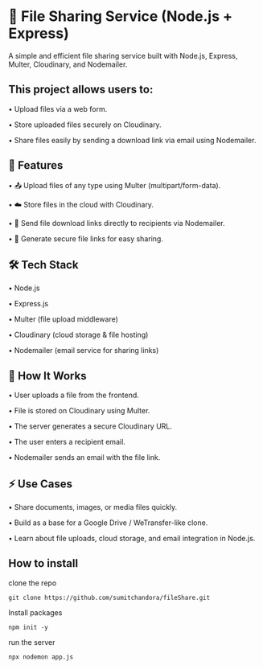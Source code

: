 <h1>📂 File Sharing Service (Node.js + Express)</h1>

A simple and efficient file sharing service built with Node.js, Express, Multer, Cloudinary, and Nodemailer.

<h2>This project allows users to:</h2>

  • Upload files via a web form.

  • Store uploaded files securely on Cloudinary.

  • Share files easily by sending a download link via email using Nodemailer.

<h2>🚀 Features</h2>

  • 📤 Upload files of any type using Multer (multipart/form-data).

  • ☁️ Store files in the cloud with Cloudinary.

  • 📧 Send file download links directly to recipients via Nodemailer.

  • 🔗 Generate secure file links for easy sharing.

<h2>🛠 Tech Stack</h2>

  • Node.js

  • Express.js

  • Multer (file upload middleware)

  • Cloudinary (cloud storage & file hosting)

  • Nodemailer (email service for sharing links)

<h2>📖 How It Works</h2>

  • User uploads a file from the frontend.

  • File is stored on Cloudinary using Multer.

  • The server generates a secure Cloudinary URL.

  • The user enters a recipient email.

  • Nodemailer sends an email with the file link.

<h2>⚡ Use Cases</h2>

  • Share documents, images, or media files quickly.

  • Build as a base for a Google Drive / WeTransfer-like clone.

  • Learn about file uploads, cloud storage, and email integration in Node.js.

<h2>How to install</h2>

  <p>clone the repo</p>
  
    git clone https://github.com/sumitchandora/fileShare.git

  <p>Install packages</p>
  
    npm init -y

  <p>run the server</p>
  
    npx nodemon app.js
